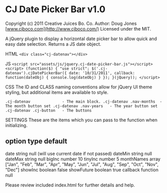 CJ Date Picker Bar v1.0
=======================

Copyright (c) 2011 Creative Juices Bo. Co.
Author: Doug Jones [www.cjboco.com](http://www.cjboco.com/)
Licensed under the MIT.

A jQuery plugin to display a horizontal date picker bar to allow quick and easy date selection.
Returns a JS date object.

HTML
`<div class="cj-datenav"></div>`

JS
`
	<script src="assets/js/jquery.cj-date-picker-bar.js"></script>
	<script>
	(function($) {
	   "use strict";
	   $('.cj-datenav').cjDatePickerBar({
		  date: '10/31/2011',
		  callback: function(dateObj) {
			 console.log(dateObj)
		  }
	   });
	}(jQuery));
	</script>
`

CSS
The ID and CLASS naming conventions allow for jQuery UI theme styling, but
additional items are available to style.

`.cj-datenav              - The main block.
.cj-datenav .nav-months  - The month button set
.cj-datenav .nav-years   - The year button set
.cj-datenav .cj-button   - The buttons`


SETTINGS
These are the items which you can pass to the function when initializing.

option         type         default
---------------------------------------------------------------------------
date          string        null (will use current date if not passed)
dateMin       string        null
dateMax       string        null
bigInc        number        10
tinyInc       number        5
monthNames    array         ["Jan", "Feb", "Mar", "Apr", "May", "Jun", "Jul", "Aug", "Sep", "Oct", "Nov", "Dec"]
showInc       boolean       false
showFuture    boolean       true
callback      function      null

Please review included index.html for further details and help.